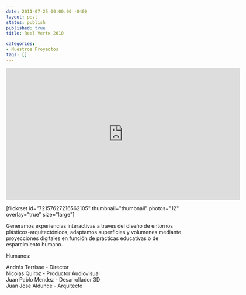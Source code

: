```yaml
---
date: 2011-07-25 00:00:00 -0400
layout: post
status: publish
published: true
title: Reel Vertx 2010

categories:
- Nuestros Proyectos
tags: []
---
```


<p><iframe src="http://player.vimeo.com/video/23936522?title=0&amp;byline=0&amp;portrait=0&amp;color=ff0179" frameborder="0" width="640" height="360"></iframe></p>
<p>[flickrset id="72157627216562105" thumbnail="thumbnail" photos="12" overlay="true" size="large"]</p>
<p>Generamos experiencias interactivas a traves del dise&ntilde;o de entornos pl&aacute;sticos-arquitect&oacute;nicos, adaptamos superficies y volumenes mediante proyecciones digitales en funci&oacute;n de pr&aacute;cticas educativas o de esparcimiento humano.</p>
<p>Humanos:</p>
<p>Andr&eacute;s Terrisse - Director<br />
Nicolas Quiroz - Productor Audiovisual<br />
Juan Pablo Mendez - Desarrollador 3D<br />
Juan Jose Aldunce - Arquitecto</p>
